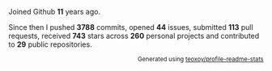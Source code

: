 Joined Github **11** years ago.

Since then I pushed **3788** commits, opened **44** issues, submitted **113** pull requests, received **743** stars across **260** personal projects and contributed to **29** public repositories.

<p align="right"><sub>Generated using <a href="https://github.com/marketplace/actions/profile-readme-stats">teoxoy/profile-readme-stats</a></sub></p>

